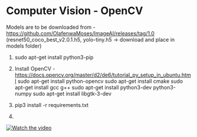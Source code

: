 # Computer Vision - OpenCV

Models are to be downloaded from - https://github.com/OlafenwaMoses/ImageAI/releases/tag/1.0
(resnet50_coco_best_v2.0.1.h5, yolo-tiny.h5 -> download and place in models folder)  

 1. sudo apt-get install python3-pip
 
 2. Install OpenCV - https://docs.opencv.org/master/d2/de6/tutorial_py_setup_in_ubuntu.html
 sudo apt-get install python-opencv
 sudo apt-get install cmake
 sudo apt-get install gcc g++
 sudo apt-get install python3-dev python3-numpy
 sudo apt-get install libgtk-3-dev
 
 2. pip3 install -r requirements.txt
 3. 

[![Watch the video](https://i.imgur.com/vKb2F1B.png)](https://github.com/sibendu/ComputerVision/blob/master/processed_video.avi)
